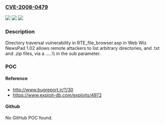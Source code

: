 ### [CVE-2008-0479](https://cve.mitre.org/cgi-bin/cvename.cgi?name=CVE-2008-0479)
![](https://img.shields.io/static/v1?label=Product&message=n%2Fa&color=blue)
![](https://img.shields.io/static/v1?label=Version&message=n%2Fa&color=blue)
![](https://img.shields.io/static/v1?label=Vulnerability&message=n%2Fa&color=brighgreen)

### Description

Directory traversal vulnerability in RTE_file_browser.asp in Web Wiz NewsPad 1.02 allows remote attackers to list arbitrary directories, and .txt and .zip files, via a .....\\\ in the sub parameter.

### POC

#### Reference
- http://www.bugreport.ir/?/30
- https://www.exploit-db.com/exploits/4972

#### Github
No GitHub POC found.

